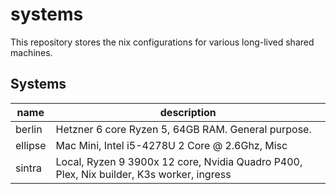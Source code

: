 # systems

This repository stores the nix configurations for various long-lived shared
machines.

## Systems

| name | description |
| ---- | ----------- |
| berlin | Hetzner 6 core Ryzen 5, 64GB RAM. General purpose. |
| ellipse | Mac Mini, Intel i5-4278U 2 Core @ 2.6Ghz, Misc |
| sintra | Local, Ryzen 9 3900x 12 core, Nvidia Quadro P400, Plex, Nix builder, K3s worker, ingress |
